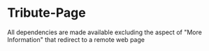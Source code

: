 # Tribute-Page
All dependencies are made available excluding the aspect of "More Information" that redirect to a remote web page

